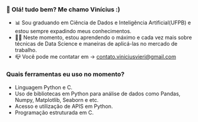 ### 👋 Olá! tudo bem? Me chamo Vinícius :)
- 📊 Sou graduando em Ciência de Dados e Inteligência Artificial(UFPB) e estou sempre expadindo meus conhecimentos.
- 👨‍💻 Neste momento, estou aprendendo o máximo e cada vez mais sobre técnicas de Data Science e maneiras de aplicá-las no mercado de trabalho.
- 📪 Você pode me contatar em -> contato.viniciusvieri@gmail.com 

### Quais ferramentas eu uso no momento?

- Linguagem Python e C.
- Uso de bibliotecas em Python para análise de dados como Pandas, Numpy, Matplotlib, Seaborn e etc.
- Acesso e utilização de APIS em Python.
- Programação estruturada em C.
